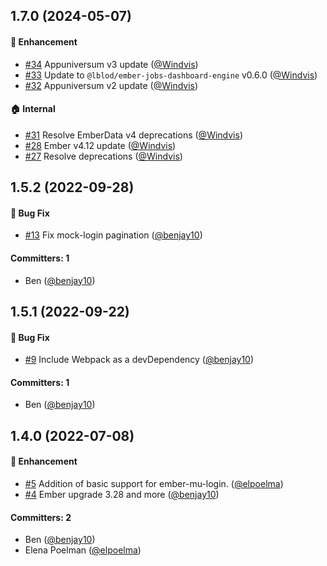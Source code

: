 

## 1.7.0 (2024-05-07)

#### :rocket: Enhancement
* [#34](https://github.com/lblod/frontend-dashboard/pull/34) Appuniversum v3 update ([@Windvis](https://github.com/Windvis))
* [#33](https://github.com/lblod/frontend-dashboard/pull/33) Update to `@lblod/ember-jobs-dashboard-engine` v0.6.0 ([@Windvis](https://github.com/Windvis))
* [#32](https://github.com/lblod/frontend-dashboard/pull/32) Appuniversum v2 update ([@Windvis](https://github.com/Windvis))

#### :house: Internal
* [#31](https://github.com/lblod/frontend-dashboard/pull/31) Resolve EmberData v4 deprecations ([@Windvis](https://github.com/Windvis))
* [#28](https://github.com/lblod/frontend-dashboard/pull/28) Ember v4.12 update ([@Windvis](https://github.com/Windvis))
* [#27](https://github.com/lblod/frontend-dashboard/pull/27) Resolve deprecations ([@Windvis](https://github.com/Windvis))


## 1.5.2 (2022-09-28)

#### :bug: Bug Fix
* [#13](https://github.com/lblod/frontend-dashboard/pull/13) Fix mock-login pagination ([@benjay10](https://github.com/benjay10))

#### Committers: 1
- Ben ([@benjay10](https://github.com/benjay10))


## 1.5.1 (2022-09-22)

#### :bug: Bug Fix
* [#9](https://github.com/lblod/frontend-dashboard/pull/9) Include Webpack as a devDependency ([@benjay10](https://github.com/benjay10))

#### Committers: 1
- Ben ([@benjay10](https://github.com/benjay10))


## 1.4.0 (2022-07-08)

#### :rocket: Enhancement
* [#5](https://github.com/lblod/frontend-dashboard/pull/5) Addition of basic support for ember-mu-login. ([@elpoelma](https://github.com/elpoelma))
* [#4](https://github.com/lblod/frontend-dashboard/pull/4) Ember upgrade 3.28 and more ([@benjay10](https://github.com/benjay10))

#### Committers: 2
- Ben ([@benjay10](https://github.com/benjay10))
- Elena Poelman ([@elpoelma](https://github.com/elpoelma))

